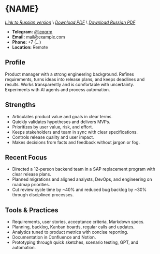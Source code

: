 # {NAME}
*[Link to Russian version](../ru/RESUME_PM_RU.MD)* \\
*[Download PDF](https://qqrm.github.io/CV/Belyakov_pm_en.pdf)* \\
*[Download Russian PDF](https://qqrm.github.io/CV/Belyakov_pm_ru.pdf)*

- **Telegram:** [@leqqrm](https://t.me/leqqrm)
- **Email:** [mail@example.com](mailto:mail@example.com)
- **Phone:** +7 (...)
- **Location:** Remote

## Profile
Product manager with a strong engineering background. Refines requirements, turns ideas into release plans, and keeps deadlines and results. Works transparently and is comfortable with uncertainty. Experiments with AI agents and process automation.

## Strengths
- Articulates product value and goals in clear terms.
- Quickly validates hypotheses and delivers MVPs.
- Prioritizes by user value, risk, and effort.
- Keeps stakeholders and team in sync with clear specifications.
- Controls release quality and user impact.
- Makes decisions from facts and feedback without jargon or fog.

## Recent Focus
- Directed a 12-person backend team in a SAP replacement program with clear release plans.
- Planned migrations and aligned analysts, DevOps, and engineering on roadmap priorities.
- Cut review cycle time by ~40% and reduced bug backlog by ~30% through disciplined processes.

## Tools & Practices
- Requirements, user stories, acceptance criteria, Markdown specs.
- Planning, backlog, Kanban boards, regular calls and updates.
- Analytics tuned to product metrics with concise reporting.
- Documentation in Confluence and Notion.
- Prototyping through quick sketches, scenario testing, GPT, and automation.
